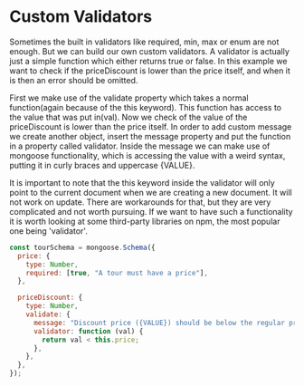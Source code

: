 # Custom Validators

Sometimes the built in validators like required, min, max or enum are not enough. But we can build our own custom validators. A validator is actually just a simple function which either returns true or false. In this example we want to check if the priceDiscount is lower than the price itself, and when it is then an error should be omitted.

First we make use of the validate property which takes a normal function(again because of the this keyword). This function has access to the value that was put in(val). Now we check of the value of the priceDiscount is lower than the price itself. In order to add custom message we create another object, insert the message property and put the function in a property called validator. Inside the message we can make use of mongoose functionality, which is accessing the value with a weird syntax, putting it in curly braces and uppercase {VALUE}.

It is important to note that the this keyword inside the validator will only point to the current document when we are creating a new document. It will not work on update. There are workarounds for that, but they are very complicated and not worth pursuing. If we want to have such a functionality it is worth looking at some third-party libraries on npm, the most popular one being 'validator'.

```js
const tourSchema = mongoose.Schema({
  price: {
    type: Number,
    required: [true, "A tour must have a price"],
  },

  priceDiscount: {
    type: Number,
    validate: {
      message: "Discount price ({VALUE}) should be below the regular price",
      validator: function (val) {
        return val < this.price;
      },
    },
  },
});
```
